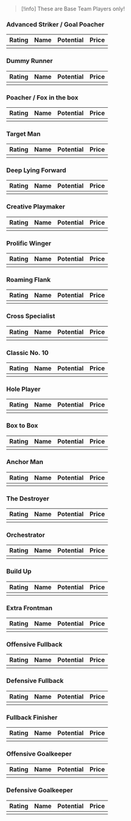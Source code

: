 > [!info] These are Base Team Players only!

### Advanced Striker / Goal Poacher
| Rating | Name | Potential | Price |
| :----: | :--: | :-------: | :---: |
|        |      |           |       |

### Dummy Runner
| Rating | Name | Potential | Price |
| :----: | :--: | :-------: | :---: |
|        |      |           |       |

### Poacher / Fox in the box
| Rating | Name | Potential | Price |
| :----: | :--: | :-------: | :---: |
|        |      |           |       |

### Target Man
| Rating | Name | Potential | Price |
| :----: | :--: | :-------: | :---: |
|        |      |           |       |

### Deep Lying Forward
| Rating | Name | Potential | Price |
| :----: | :--: | :-------: | :---: |
|        |      |           |       |

### Creative Playmaker
| Rating | Name | Potential | Price |
| :----: | :--: | :-------: | :---: |
|        |      |           |       |

### Prolific Winger
| Rating | Name | Potential | Price |
| :----: | :--: | :-------: | :---: |
|        |      |           |       |

### Roaming Flank
| Rating | Name | Potential | Price |
| :----: | :--: | :-------: | :---: |
|        |      |           |       |

### Cross Specialist
| Rating | Name | Potential | Price |
| :----: | :--: | :-------: | :---: |
|        |      |           |       |

### Classic No. 10
| Rating | Name | Potential | Price |
| :----: | :--: | :-------: | :---: |
|        |      |           |       |

### Hole Player
| Rating | Name | Potential | Price |
| :----: | :--: | :-------: | :---: |
|        |      |           |       |

### Box to Box
| Rating | Name | Potential | Price |
| :----: | :--: | :-------: | :---: |
|        |      |           |       |

### Anchor Man
| Rating | Name | Potential | Price |
| :----: | :--: | :-------: | :---: |
|        |      |           |       |

### The Destroyer
| Rating | Name | Potential | Price |
| :----: | :--: | :-------: | :---: |
|        |      |           |       |

### Orchestrator
| Rating | Name | Potential | Price |
| :----: | :--: | :-------: | :---: |
|        |      |           |       |

### Build Up
| Rating | Name | Potential | Price |
| :----: | :--: | :-------: | :---: |
|        |      |           |       |

### Extra Frontman
| Rating | Name | Potential | Price |
| :----: | :--: | :-------: | :---: |
|        |      |           |       |

### Offensive Fullback
| Rating | Name | Potential | Price |
| :----: | :--: | :-------: | :---: |
|        |      |           |       |

### Defensive Fullback
| Rating | Name | Potential | Price |
| :----: | :--: | :-------: | :---: |
|        |      |           |       |

### Fullback Finisher
| Rating | Name | Potential | Price |
| :----: | :--: | :-------: | :---: |
|        |      |           |       |

### Offensive Goalkeeper
| Rating | Name | Potential | Price |
| :----: | :--: | :-------: | :---: |
|        |      |           |       |

### Defensive Goalkeeper
| Rating | Name | Potential | Price |
| :----: | :--: | :-------: | :---: |
|        |      |           |       |
